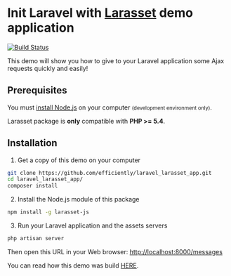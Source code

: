 Init Laravel with [Larasset](https://github.com/efficiently/larasset) demo application
===========================================

[![Build Status](https://travis-ci.org/efficiently/laravel_larasset_app.svg?branch=master)](https://travis-ci.org/efficiently/laravel_larasset_app)

This demo will show you how to give to your Laravel application some Ajax requests quickly and easily!

Prerequisites
-------------

You must [install Node.js](http://nodejs.org) on your computer <small>(development environment only)</small>.

Larasset package is **only** compatible with **PHP >= 5.4**.


Installation
------------

1. Get a copy of this demo on your computer

  ```sh
  git clone https://github.com/efficiently/laravel_larasset_app.git
  cd laravel_larasset_app/
  composer install
  ```

2. Install the Node.js module of this package

  ```sh
  npm install -g larasset-js
  ```

3. Run your Laravel application and the assets servers

  ```sh
  php artisan server
  ```

  Then open this URL in your Web browser: [http://localhost:8000/messages](http://localhost:8000/messages)

  You can read how this demo was build [HERE](https://github.com/efficiently/larasset/wiki/Server-generated-JavaScript-Responses).
